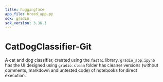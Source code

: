 ```yaml
---
title: huggingface
app_file: breed_app.py
sdk: gradio
sdk_version: 3.36.1
---
```

# CatDogClassifier-Git
A cat and dog classifier, created using the `fastai` library. `gradio_app.ipynb` has the UI designed using `gradio`. `clean` folder has cleaner versions (without comments, markdown and untested code) of notebooks for direct execution.
